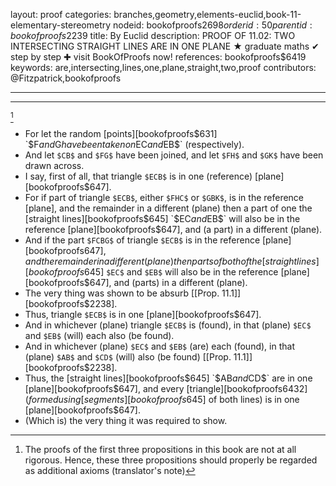 layout: proof
categories: branches,geometry,elements-euclid,book-11-elementary-stereometry
nodeid: bookofproofs$2698
orderid: 50
parentid: bookofproofs$2239
title: By Euclid
description: PROOF OF 11.02: TWO INTERSECTING STRAIGHT LINES ARE IN ONE PLANE &#9733; graduate maths &#10004; step by step &#10010; visit BookOfProofs now!
references: bookofproofs$6419
keywords: are,intersecting,lines,one,plane,straight,two,proof
contributors: @Fitzpatrick,bookofproofs

---


---

[^1]

* For let the random [points][bookofproofs$631] `$F$` and `$G$` have been taken on `$EC$` and `$EB$` (respectively).
* And let `$CB$` and `$FG$` have been joined, and let `$FH$` and `$GK$` have been drawn across.
* I say, first of all, that triangle `$ECB$` is in one (reference) [plane][bookofproofs$647].
* For if part of triangle `$ECB$`, either `$FHC$` or `$GBK$`, is in the reference [plane], and the remainder in a different (plane) then a part of one the [straight lines][bookofproofs$645] `$EC$` and `$EB$` will also be in the reference [plane][bookofproofs$647], and (a part) in a different (plane).
* And if the part `$FCBG$` of triangle `$ECB$` is in the reference [plane][bookofproofs$647], and the remainder in a different (plane) then parts of both of the [straight lines][bookofproofs$645] `$EC$` and `$EB$` will also be in the reference [plane][bookofproofs$647], and (parts) in a different (plane).
* The very thing was shown to be absurb [[Prop. 11.1]][bookofproofs$2238].
* Thus, triangle `$ECB$` is in one [plane][bookofproofs$647].
* And in whichever (plane) triangle `$ECB$` is (found), in that (plane) `$EC$` and `$EB$` (will) each also (be found).
* And in whichever (plane) `$EC$` and `$EB$` (are) each (found), in that (plane) `$AB$` and `$CD$` (will) also (be found) [[Prop. 11.1]][bookofproofs$2238].
* Thus, the [straight lines][bookofproofs$645] `$AB$` and `$CD$` are in one [plane][bookofproofs$647], and every [triangle][bookofproofs$6432] (formed using [segments][bookofproofs$645] of both lines) is in one [plane][bookofproofs$647].
* (Which is) the very thing it was required to show.

[^1]: The proofs of the first three propositions in this book are not at all rigorous. Hence, these three propositions should properly be regarded as additional axioms (translator's note)
